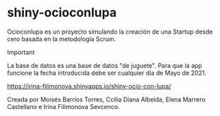 # shiny-ocioconlupa
Ocioconlupa es un proyecto simulando la creación de una Startup desde cero basada en la metodología Scrum. 

> [!IMPORTANT]  
La base de datos es una base de datos "de juguete". Para que la app funcione la fecha introducida debe ser cualquier día de Mayo de 2021.

https://irina-filimonova.shinyapps.io/shiny-ocio-con-lupa/

Creada por Moisés Barrios Torres, Ccilia Diana Albelda, Elena Marrero Castellano e Irina Filimonova Sevcenco.

